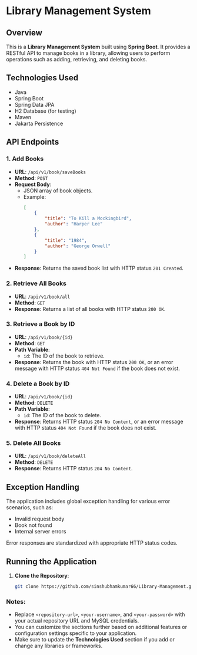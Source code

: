 
# Library Management System

## Overview

This is a **Library Management System** built using **Spring Boot**. It provides a RESTful API to manage books in a library, allowing users to perform operations such as adding, retrieving, and deleting books.

## Technologies Used

- Java
- Spring Boot
- Spring Data JPA
- H2 Database (for testing)
- Maven
- Jakarta Persistence

## API Endpoints

### 1. Add Books

- **URL**: `/api/v1/book/saveBooks`
- **Method**: `POST`
- **Request Body**:
    - JSON array of book objects.
    - Example:
      ```json
      [
          {
              "title": "To Kill a Mockingbird",
              "author": "Harper Lee"
          },
          {
              "title": "1984",
              "author": "George Orwell"
          }
      ]
      ```
- **Response**: Returns the saved book list with HTTP status `201 Created`.

### 2. Retrieve All Books

- **URL**: `/api/v1/book/all`
- **Method**: `GET`
- **Response**: Returns a list of all books with HTTP status `200 OK`.

### 3. Retrieve a Book by ID

- **URL**: `/api/v1/book/{id}`
- **Method**: `GET`
- **Path Variable**:
    - `id`: The ID of the book to retrieve.
- **Response**: Returns the book with HTTP status `200 OK`, or an error message with HTTP status `404 Not Found` if the book does not exist.

### 4. Delete a Book by ID

- **URL**: `/api/v1/book/{id}`
- **Method**: `DELETE`
- **Path Variable**:
    - `id`: The ID of the book to delete.
- **Response**: Returns HTTP status `204 No Content`, or an error message with HTTP status `404 Not Found` if the book does not exist.

### 5. Delete All Books

- **URL**: `/api/v1/book/deleteAll`
- **Method**: `DELETE`
- **Response**: Returns HTTP status `204 No Content`.

## Exception Handling

The application includes global exception handling for various error scenarios, such as:

- Invalid request body
- Book not found
- Internal server errors

Error responses are standardized with appropriate HTTP status codes.

## Running the Application

1. **Clone the Repository**:
   ```bash
   git clone https://github.com/sinshubhamkumar66/Library-Management.git

### Notes:
- Replace `<repository-url>`, `<your-username>`, and `<your-password>` with your actual repository URL and MySQL credentials.
- You can customize the sections further based on additional features or configuration settings specific to your application.
- Make sure to update the **Technologies Used** section if you add or change any libraries or frameworks.
